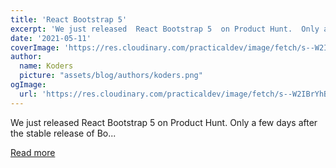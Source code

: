 ```yaml
---
title: 'React Bootstrap 5'
excerpt: 'We just released  React Bootstrap 5  on Product Hunt.  Only a few days after the stable release of Bo...'
date: '2021-05-11'
coverImage: 'https://res.cloudinary.com/practicaldev/image/fetch/s--W2IBrYhB--/c_imagga_scale,f_auto,fl_progressive,h_420,q_auto,w_1000/https://dev-to-uploads.s3.amazonaws.com/uploads/articles/rhrq3e9j6m4sdo9yev3c.png'
author:
  name: Koders
  picture: "assets/blog/authors/koders.png"
ogImage:
  url: 'https://res.cloudinary.com/practicaldev/image/fetch/s--W2IBrYhB--/c_imagga_scale,f_auto,fl_progressive,h_420,q_auto,w_1000/https://dev-to-uploads.s3.amazonaws.com/uploads/articles/rhrq3e9j6m4sdo9yev3c.png'
---
```


We just released  React Bootstrap 5  on Product Hunt.  Only a few days after the stable release of Bo...

[Read more](https://dev.to/mdbootstrap/react-bootstrap-5-2bkb)
